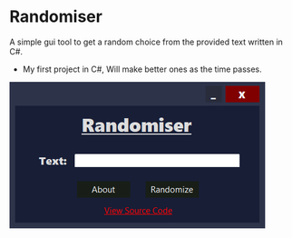 # Randomiser
A simple gui tool to get a random choice from the provided text written in C#.
- My first project in C#, Will make better ones as the time passes.

![Randomiser](https://raw.githubusercontent.com/anonyindian/Randomiser/master/screenshot.png)
